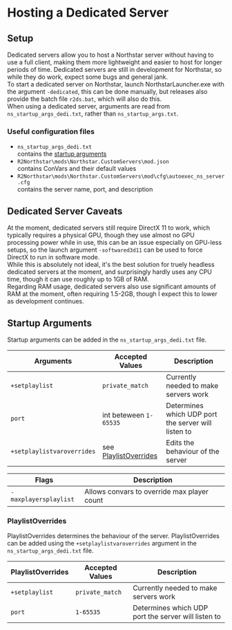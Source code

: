 # Hosting a Dedicated Server

## Setup

Dedicated servers allow you to host a Northstar server without having to use a full client, making them more lightweight and easier to host for longer periods of time. Dedicated servers are still in development for Northstar, so while they do work, expect some bugs and general jank.\
To start a dedicated server on Northstar, launch NorthstarLauncher.exe with the argument `-dedicated`, this can be done manually, but releases also provide the batch file `r2ds.bat`, which will also do this.\
When using a dedicated server, arguments are read from `ns_startup_args_dedi.txt`, rather than `ns_startup_args.txt`.

### Useful configuration files
* `ns_startup_args_dedi.txt`\
   contains the [startup arguments](#Startup_args)
* `R2Northstar\mods\Northstar.CustomServers\mod.json`\
   contains ConVars and their default values
* `R2Northstar\mods\Northstar.CustomServers\mod\cfg\autoexec_ns_server.cfg`\
   contains the server name, port, and description

## Dedicated Server Caveats

At the moment, dedicated servers still require DirectX 11 to work, which typically requires a physical GPU, though they use almost no GPU processing power while in use, this can be an issue especially on GPU-less setups, so the launch argument `-softwared3d11` can be used to force DirectX to run in software mode.\
While this is absolutely not ideal, it's the best solution for truely headless dedicated servers at the moment, and surprisingly hardly uses any CPU time, though it can use roughly up to 1GB of RAM.\
Regarding RAM usage, dedicated servers also use significant amounts of RAM at the moment, often requiring 1.5-2GB, though I expect this to lower as development continues.

## <a name="Startup_args">Startup Arguments</a>
Startup arguments can be added in the `ns_startup_args_dedi.txt` file.

| Arguments                                                     | Accepted Values                             | Description                                        |
|---------------------------------------------------------------|---------------------------------------------|----------------------------------------------------|
| `+setplaylist`                                                | `private_match`                             | Currently needed to make servers work              |
| `port`                                                        | int beteween `1-65535`                      | Determines which UDP port the server will listen to|
|<a name="Startup_args-plstovrd">`+setplaylistvaroverrides`</a> | see [PlaylistOverrides](#PlaylistOverrides) | Edits the behaviour of the server                  |

| Flags                  | Description                                 |
|------------------------|---------------------------------------------|
| `-maxplayersplaylist`  | Allows convars to override max player count |

### <a name="PlaylistOverrides">PlaylistOverrides</a>
PlaylistOverrides determines the behaviour of the server. PlaylistOverrides can be added using the `+setplaylistvaroverrides` argument in the `ns_startup_args_dedi.txt` file.

| PlaylistOverrides      | Accepted Values | Description                                        |
|------------------------|-----------------|----------------------------------------------------|
| `+setplaylist`         | `private_match` | Currently needed to make servers work              |
| `port`                 | `1-65535`       | Determines which UDP port the server will listen to|

